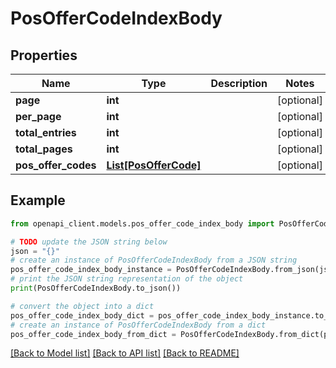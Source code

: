 # PosOfferCodeIndexBody


## Properties

Name | Type | Description | Notes
------------ | ------------- | ------------- | -------------
**page** | **int** |  | [optional] 
**per_page** | **int** |  | [optional] 
**total_entries** | **int** |  | [optional] 
**total_pages** | **int** |  | [optional] 
**pos_offer_codes** | [**List[PosOfferCode]**](PosOfferCode.md) |  | [optional] 

## Example

```python
from openapi_client.models.pos_offer_code_index_body import PosOfferCodeIndexBody

# TODO update the JSON string below
json = "{}"
# create an instance of PosOfferCodeIndexBody from a JSON string
pos_offer_code_index_body_instance = PosOfferCodeIndexBody.from_json(json)
# print the JSON string representation of the object
print(PosOfferCodeIndexBody.to_json())

# convert the object into a dict
pos_offer_code_index_body_dict = pos_offer_code_index_body_instance.to_dict()
# create an instance of PosOfferCodeIndexBody from a dict
pos_offer_code_index_body_from_dict = PosOfferCodeIndexBody.from_dict(pos_offer_code_index_body_dict)
```
[[Back to Model list]](../README.md#documentation-for-models) [[Back to API list]](../README.md#documentation-for-api-endpoints) [[Back to README]](../README.md)


